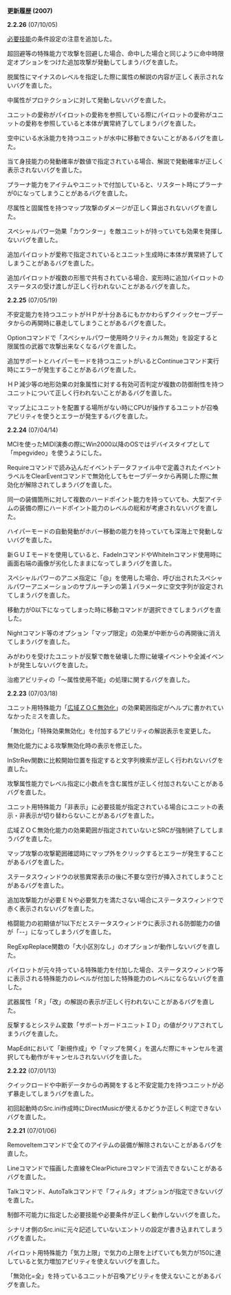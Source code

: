 **更新履歴 (2007)**

**2.2.26** (07/10/05)

[必要技能](必要技能)の条件設定の注意を追加した。

超回避等の特殊能力で攻撃を回避した場合、命中した場合と同じように命中時限定オプションをつけた追加攻撃が発動してしまうバグを直した。

脱属性にマイナスのレベルを指定した際に属性の解説の内容が正しく表示されないバグを直した。

中属性がプロテクションに対して発動しないバグを直した。

ユニットの愛称がパイロットの愛称を参照している際にパイロットの愛称がユニットの愛称を参照していると本体が異常終了してしまうバグを直した。

空中にいる水泳能力を持つユニットが水中に移動できないことがあるバグを直した。

当て身技能力の発動確率が数値で指定されている場合、解説で発動確率が正しく表示されないバグを直した。

プラーナ能力をアイテムやユニットで付加していると、リスタート時にプラーナが0になってしまうことがあるバグを直した。

尽属性と固属性を持つマップ攻撃のダメージが正しく算出されないバグを直した。

スペシャルパワー効果「カウンター」を敵ユニットが持っていても効果を発揮しないバグを直した。

追加パイロットが愛称で指定されているとユニット生成時に本体が異常終了してしまうことがあるバグを直した。

追加パイロットが複数の形態で共有されている場合、変形時に追加パイロットのステータスの受け渡しが正しく行われないことがあるバグを直した。

**2.2.25** (07/05/19)

不安定能力を持つユニットがＨＰが十分あるにもかかわらずクイックセーブデータからの再開時に暴走してしまうことがあるバグを直した。

Optionコマンドで「スペシャルパワー使用時クリティカル無効」を設定すると限属性の武器で攻撃出来なくなるバグを直した。

追加サポートとハイパーモードを持つユニットがいるとContinueコマンド実行時にエラーが発生することがあるバグを直した。

ＨＰ減少等の地形効果の対象属性に対する有効可否判定が複数の防御耐性を持つユニットについて正しく行われないことがあるバグを直した。

マップ上にユニットを配置する場所がない時にCPUが操作するユニットが召喚アビリティを使うとエラーが発生するバグを直した。

**2.2.24** (07/04/14)

MCIを使ったMIDI演奏の際にWin2000以降のOSではデバイスタイプとして「mpegvideo」を使うようにした。

Requireコマンドで読み込んだイベントデータファイル中で定義されたイベントラベルをClearEventコマンドで無効化してもセーブデータから再開した際に無効化が解除されてしまうバグを直した。

同一の装備箇所に対して複数のハードポイント能力を持っていても、大型アイテムの装備の際にハードポイント能力のレベルの総和が考慮されないバグを直した。

ハイパーモードの自動発動がホバー移動の能力を持っていても深海上で発動しないバグを直した。

新ＧＵＩモードを使用していると、FadeInコマンドやWhiteInコマンド使用時に画面右端の画像が劣化したままになってしまうバグを直した。

スペシャルパワーのアニメ指定に「@」を使用した場合、呼び出されたスペシャルパワーアニメーションのサブルーチンの第１パラメータに空文字列が設定されてしまうバグを直した。

移動力が0以下になってしまった時に移動コマンドが選択できてしまうバグを直した。

Nightコマンド等のオプション「マップ限定」の効果が中断からの再開後に消えてしまうバグを直した。

みがわりを受けたユニットが反撃で敵を破壊した際に破壊イベントや全滅イベントが発生しないバグを直した。

治癒アビリティの「～属性使用不能」の処理に関するバグを直した。

**2.2.23** (07/03/18)

ユニット用特殊能力「[広域ＺＯＣ無効化](広域ＺＯＣ無効化)」の効果範囲指定がヘルプに書かれていなかったミスを直した。

「無効化」「特殊効果無効化」を付加するアビリティの解説表示を変更した。

無効化能力による攻撃無効化時の表示を修正した。

InStrRev関数に比較開始位置を指定すると文字列検索が正しく行われないバグを直した。

攻撃属性能力でレベル指定に小数点を含む属性が正しく付加されないことがあるバグを直した。

ユニット用特殊能力「非表示」に必要技能が指定されている場合にユニットの表示・非表示が切り替わらないことがあるバグを直した。

広域ＺＯＣ無効化能力の効果範囲が指定されていないとSRCが強制終了してしまうバグを直した。

マップ攻撃の攻撃範囲確認時にマップ外をクリックするとエラーが発生することがあるバグを直した。

ステータスウィンドウの状態異常表示の後に不要な空行が挿入されてしまうことがあるバグを直した。

追加攻撃能力が必要ＥＮや必要気力を満たさない場合にステータスウィンドウで赤く表示されないバグを直した。

格闘能力の初期値が1以下だとステータスウィンドウに表示される防御能力の値が「--」になってしまうバグを直した。

RegExpReplace関数の「大小区別なし」のオプションが動作しないバグを直した。

パイロットが元々持っている特殊能力を付加した場合、ステータスウィンドウ等に表示される特殊能力のレベルが付加した特殊能力のレベルにならないバグを直した。

武器属性「Ｒ」「改」の解説の表示が正しく行われないことがあるバグを直した。

反撃するとシステム変数「サポートガードユニットＩＤ」の値がクリアされてしまうバグを直した。

MapEditにおいて「新規作成」や「マップを開く」を選んだ際にキャンセルを選択しても動作がキャンセルされないバグを直した。

**2.2.22** (07/01/13)

クイックロードや中断データからの再開をすると不安定能力を持つユニットが必ず暴走してしまうバグを直した。

初回起動時のSrc.ini作成時にDirectMusicが使えるかどうか正しく判定できないバグを直した。

**2.2.21** (07/01/06)

RemoveItemコマンドで全てのアイテムの装備が解除されないことがあるバグを直した。

Lineコマンドで描画した直線をClearPictureコマンドで消去できないことがあるバグを直した。

Talkコマンド、AutoTalkコマンドで「フィルタ」オプションが指定できないバグを直した。

制御不可能力に指定した必要技能や必要条件が正しく動作しないバグを直した。

シナリオ側のSrc.iniに元々記述していないエントリの設定が書き込まれてしまうバグを直した。

パイロット用特殊能力「気力上限」で気力の上限を上げていても気力が150に達していると気力増加アビリティを使えないバグを直した。

「無効化=全」を持っているユニットが召喚アビリティを使えないことがあるバグを直した。
